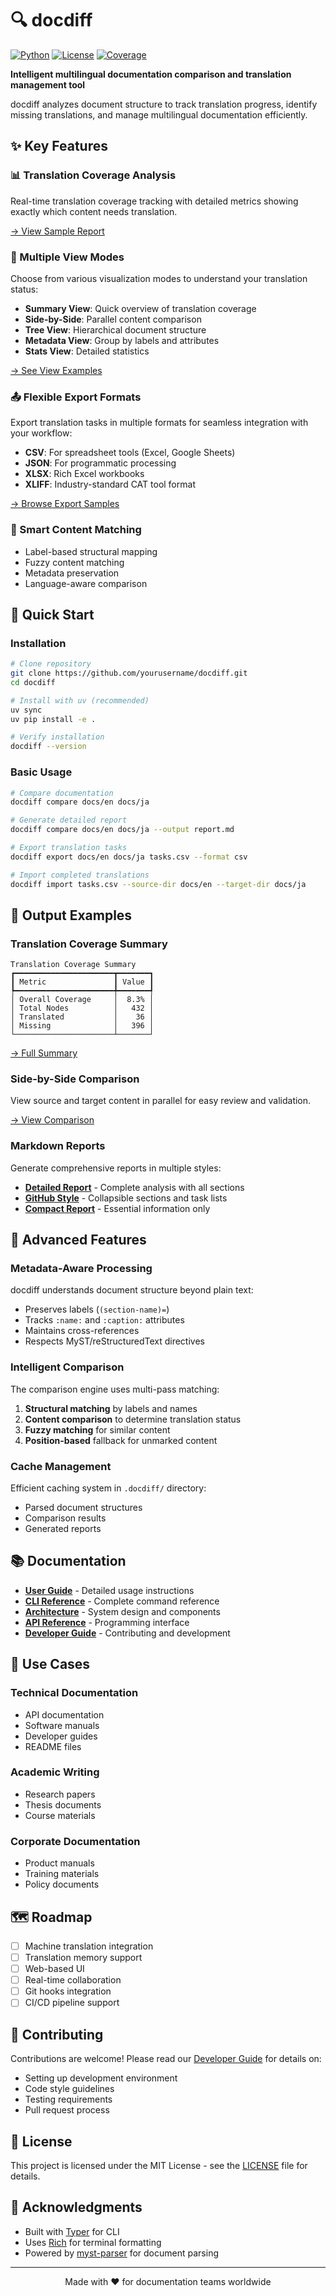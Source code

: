 # 🔍 docdiff

[![Python](https://img.shields.io/badge/python-3.12%2B-blue)](https://www.python.org/)
[![License](https://img.shields.io/badge/license-MIT-green)](LICENSE)
[![Coverage](https://img.shields.io/badge/translation-8.3%25-red)](samples/reports/report-detailed.md)

**Intelligent multilingual documentation comparison and translation management tool**

docdiff analyzes document structure to track translation progress, identify missing translations, and manage multilingual documentation efficiently.

## ✨ Key Features

### 📊 Translation Coverage Analysis
Real-time translation coverage tracking with detailed metrics showing exactly which content needs translation.

[→ View Sample Report](samples/reports/report-detailed.md)

### 🔄 Multiple View Modes
Choose from various visualization modes to understand your translation status:
- **Summary View**: Quick overview of translation coverage
- **Side-by-Side**: Parallel content comparison
- **Tree View**: Hierarchical document structure
- **Metadata View**: Group by labels and attributes
- **Stats View**: Detailed statistics

[→ See View Examples](samples/views/)

### 📤 Flexible Export Formats
Export translation tasks in multiple formats for seamless integration with your workflow:
- **CSV**: For spreadsheet tools (Excel, Google Sheets)
- **JSON**: For programmatic processing
- **XLSX**: Rich Excel workbooks
- **XLIFF**: Industry-standard CAT tool format

[→ Browse Export Samples](samples/exports/)

### 🎯 Smart Content Matching
- Label-based structural mapping
- Fuzzy content matching
- Metadata preservation
- Language-aware comparison

## 🚀 Quick Start

### Installation

```bash
# Clone repository
git clone https://github.com/yourusername/docdiff.git
cd docdiff

# Install with uv (recommended)
uv sync
uv pip install -e .

# Verify installation
docdiff --version
```

### Basic Usage

```bash
# Compare documentation
docdiff compare docs/en docs/ja

# Generate detailed report
docdiff compare docs/en docs/ja --output report.md

# Export translation tasks
docdiff export docs/en docs/ja tasks.csv --format csv

# Import completed translations
docdiff import tasks.csv --source-dir docs/en --target-dir docs/ja
```

## 📸 Output Examples

### Translation Coverage Summary
```
Translation Coverage Summary
┏━━━━━━━━━━━━━━━━━━━━━━┳━━━━━━━┓
┃ Metric               ┃ Value ┃
┡━━━━━━━━━━━━━━━━━━━━━━╇━━━━━━━┩
│ Overall Coverage     │  8.3% │
│ Total Nodes          │   432 │
│ Translated           │    36 │
│ Missing              │   396 │
└──────────────────────┴───────┘
```
[→ Full Summary](samples/views/summary.txt)

### Side-by-Side Comparison
View source and target content in parallel for easy review and validation.

[→ View Comparison](samples/views/side-by-side.txt)

### Markdown Reports
Generate comprehensive reports in multiple styles:
- **[Detailed Report](samples/reports/report-detailed.md)** - Complete analysis with all sections
- **[GitHub Style](samples/reports/report-github.md)** - Collapsible sections and task lists
- **[Compact Report](samples/reports/report-compact.md)** - Essential information only

## 🔧 Advanced Features

### Metadata-Aware Processing
docdiff understands document structure beyond plain text:
- Preserves labels (`(section-name)=`)
- Tracks `:name:` and `:caption:` attributes
- Maintains cross-references
- Respects MyST/reStructuredText directives

### Intelligent Comparison
The comparison engine uses multi-pass matching:
1. **Structural matching** by labels and names
2. **Content comparison** to determine translation status
3. **Fuzzy matching** for similar content
4. **Position-based** fallback for unmarked content

### Cache Management
Efficient caching system in `.docdiff/` directory:
- Parsed document structures
- Comparison results
- Generated reports

## 📚 Documentation

- **[User Guide](docs/en/user-guide.md)** - Detailed usage instructions
- **[CLI Reference](docs/en/cli-reference.md)** - Complete command reference
- **[Architecture](docs/en/architecture.md)** - System design and components
- **[API Reference](docs/en/api-reference.md)** - Programming interface
- **[Developer Guide](docs/en/developer-guide.md)** - Contributing and development

## 🎯 Use Cases

### Technical Documentation
- API documentation
- Software manuals
- Developer guides
- README files

### Academic Writing
- Research papers
- Thesis documents
- Course materials

### Corporate Documentation
- Product manuals
- Training materials
- Policy documents

## 🗺️ Roadmap

- [ ] Machine translation integration
- [ ] Translation memory support
- [ ] Web-based UI
- [ ] Real-time collaboration
- [ ] Git hooks integration
- [ ] CI/CD pipeline support

## 🤝 Contributing

Contributions are welcome! Please read our [Developer Guide](docs/en/developer-guide.md) for details on:
- Setting up development environment
- Code style guidelines
- Testing requirements
- Pull request process

## 📄 License

This project is licensed under the MIT License - see the [LICENSE](LICENSE) file for details.

## 🙏 Acknowledgments

- Built with [Typer](https://typer.tiangolo.com/) for CLI
- Uses [Rich](https://rich.readthedocs.io/) for terminal formatting
- Powered by [myst-parser](https://myst-parser.readthedocs.io/) for document parsing

---

<p align="center">
  Made with ❤️ for documentation teams worldwide
</p>